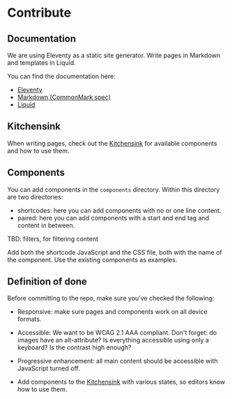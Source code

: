 # Contribute

## Documentation

We are using Eleventy as a static site generator. Write pages in Markdown and
templates in Liquid.

You can find the documentation here:

- [Eleventy](https://www.11ty.dev/docs/)
- [Markdown (CommonMark spec)](https://spec.commonmark.org/0.29/)
- [Liquid](https://shopify.github.io/liquid/)

## Kitchensink

When writing pages, check out the [Kitchensink](kitchensink.md) for available
components and how to use them.

## Components

You can add components in the `components` directory. Within this directory are two directories:

- shortcodes: here you can add components with no or one line content.
- paired: here you can add components with a start and end tag and content in between.

TBD: filters, for filtering content

Add both the shortcode JavaScript and the CSS file, both with the name of the component.
Use the existing components as examples.

## Definition of done

Before committing to the repo, make sure you've checked the following:

- Responsive: make sure pages and components work on all device formats.

- Accessible: We want to be WCAG 2.1 AAA compliant. Don't forget: do images have an alt-attribute?
  Is everything accessible using only a keyboard? Is the contrast high enough?

- Progressive enhancement: all main content should be accessible with JavaScript turned off.

- Add components to the [Kitchensink](kitchensink.md) with various states, so editors know
  how to use them.
